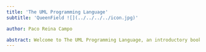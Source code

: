 ```yaml
---
title: 'The UML Programming Language'
subtitle: 'QueenField ![](../../../../icon.jpg)'

author: Paco Reina Campo

abstract: Welcome to The UML Programming Language, an introductory book about UML. The UML programming language helps you write faster, more reliable software. High-level ergonomics and low-level control are often at odds in programming language design; UML challenges that conflict. Through balancing powerful technical capacity and a great developer experience, UML gives you the option to control low-level details (such as memory usage) without all the hassle traditionally associated with such control.
---
```

